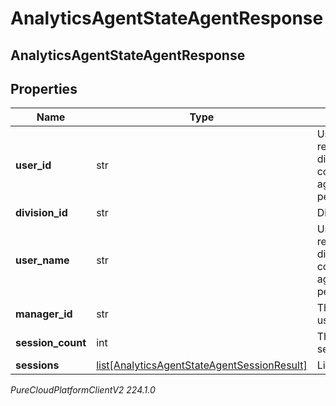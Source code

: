 # AnalyticsAgentStateAgentResponse

## AnalyticsAgentStateAgentResponse

## Properties

|Name | Type | Description | Notes|
|------------ | ------------- | ------------- | -------------|
| **user_id** | str | User Id - only returned if division is covered by agentStateNames permission | [optional] |
| **division_id** | str | Division Id | [optional] |
| **user_name** | str | User name - only returned if division is covered by agentStateNames permission | [optional] |
| **manager_id** | str | The user that this user reports to | [optional] |
| **session_count** | int | The count of sessions | [optional] |
| **sessions** | [list[AnalyticsAgentStateAgentSessionResult]](AnalyticsAgentStateAgentSessionResult) | List of sessions | [optional] |



_PureCloudPlatformClientV2 224.1.0_
